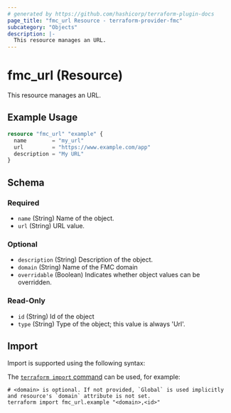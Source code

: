 ```yaml
---
# generated by https://github.com/hashicorp/terraform-plugin-docs
page_title: "fmc_url Resource - terraform-provider-fmc"
subcategory: "Objects"
description: |-
  This resource manages an URL.
---
```


# fmc_url (Resource)

This resource manages an URL.

## Example Usage

```terraform
resource "fmc_url" "example" {
  name        = "my_url"
  url         = "https://www.example.com/app"
  description = "My URL"
}
```

<!-- schema generated by tfplugindocs -->
## Schema

### Required

- `name` (String) Name of the object.
- `url` (String) URL value.

### Optional

- `description` (String) Description of the object.
- `domain` (String) Name of the FMC domain
- `overridable` (Boolean) Indicates whether object values can be overridden.

### Read-Only

- `id` (String) Id of the object
- `type` (String) Type of the object; this value is always 'Url'.

## Import

Import is supported using the following syntax:

The [`terraform import` command](https://developer.hashicorp.com/terraform/cli/commands/import) can be used, for example:

```shell
# <domain> is optional. If not provided, `Global` is used implicitly and resource's `domain` attribute is not set.
terraform import fmc_url.example "<domain>,<id>"
```
